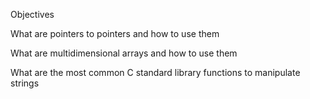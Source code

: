 Objectives 

What are pointers to pointers and how to use them

What are multidimensional arrays and how to use them

What are the most common C standard library functions to manipulate strings

